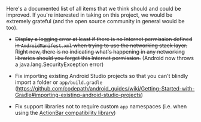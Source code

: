 Here's a documented list of all items that we think should and could be improved.  If you're interested in taking on this project, we would be extremely grateful (and the open source community in general would be too).

* ~~Display a logging error at least if there is no Internet permission defined in `AndroidManifest.xml` when trying to use the networking stack layer.  Right now, there is no indicating what's happening in any networking libraries should you forget this Internet permission.~~ (Android now throws a java.lang.SecurityException error)

* Fix importing existing Android Studio projects so that you can't blindly import a folder or `app/build.gradle` (https://github.com/codepath/android_guides/wiki/Getting-Started-with-Gradle#importing-existing-android-studio-projects)

* Fix support libraries not to require custom `app` namespaces (i.e. when using the [ActionBar compatibility library](http://guides.codepath.com/android/Defining-The-ActionBar#adding-action-items))